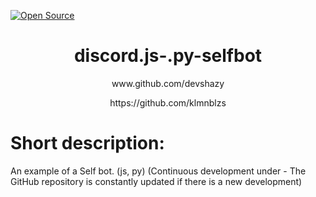 
<!DOCTYPE html>
<html>

[![Open Source](https://badges.frapsoft.com/os/v1/open-source.svg?v=103)](https://github.com/klmnblzs/discord.js-.py-selfbot)
<center><h1>discord.js-.py-selfbot</h1> 
<p>www.github.com/devshazy</p>
<p>https://github.com/klmnblzs</p></center>

<h1>Short description:</h1>
<p>An example of a Self bot. (js, py) (Continuous development under - The GitHub repository is constantly updated if there is a new development)</p>

</body>
</html>
